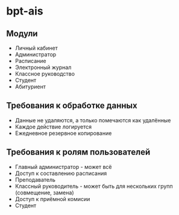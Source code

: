 # bpt-ais
## Модули
* Личный кабинет
* Администратор
* Расписание
* Электронный журнал
* Классное руководство
* Студент
* Абитуриент

## Требования к обработке данных
* Данные не удаляются, а только помечаются как удалённые
* Каждое действие логируется
* Ежедневное резервное копирование

## Требования к ролям пользователей
* Главный администратор - может всё
* Доступ к составлению расписания
* Преподаватель
* Классный руководитель - может быть для нескольких групп (совмещение, замена)
* Доступ к приёмной комисии
* Студент